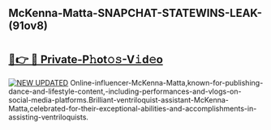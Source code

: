 ## McKenna-Matta-SNAPCHAT-STATEWINS-LEAK-(91ov8)


# <h2><a href="https://mediaupload.pro?-20M">🔗👉 🔴 Private-P𝚑ot𝚘𝚜-V𝚒d𝚎o</a></h2>

[![NEW UPDATED](https://i.imgur.com/0qMVB7G.gif)](https://mediaupload.pro?-20M)
Online-influencer-McKenna-Matta,known-for-publishing-dance-and-lifestyle-content,-including-performances-and-vlogs-on-social-media-platforms.Brilliant-ventriloquist-assistant-McKenna-Matta,celebrated-for-their-exceptional-abilities-and-accomplishments-in-assisting-ventriloquists.  